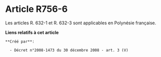 # Article R756-6

Les articles R. 632-1 et R. 632-3 sont applicables en Polynésie française.

**Liens relatifs à cet article**

	**Créé par**:

	  - Décret n°2008-1473 du 30 décembre 2008 - art. 3 (V)
